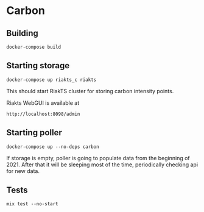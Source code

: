 # Carbon

## Building

```
docker-compose build
```

## Starting storage

```
docker-compose up riakts_c riakts
```

This should start RiakTS cluster for storing carbon intensity points.

Riakts WebGUI is available at

```
http://localhost:8098/admin
```

## Starting poller

```
docker-compose up --no-deps carbon
```

If storage is empty, poller is going to populate data from the beginning of 2021.
After that it will be sleeping most of the time, periodically checking api for new data.


## Tests

```
mix test --no-start
```
